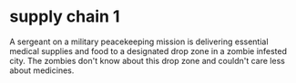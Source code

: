 # supply chain 1

A sergeant on a military peacekeeping mission is delivering essential medical supplies and food to a designated drop zone in a zombie infested city. The zombies don't know about this drop zone and couldn't care less about medicines.
